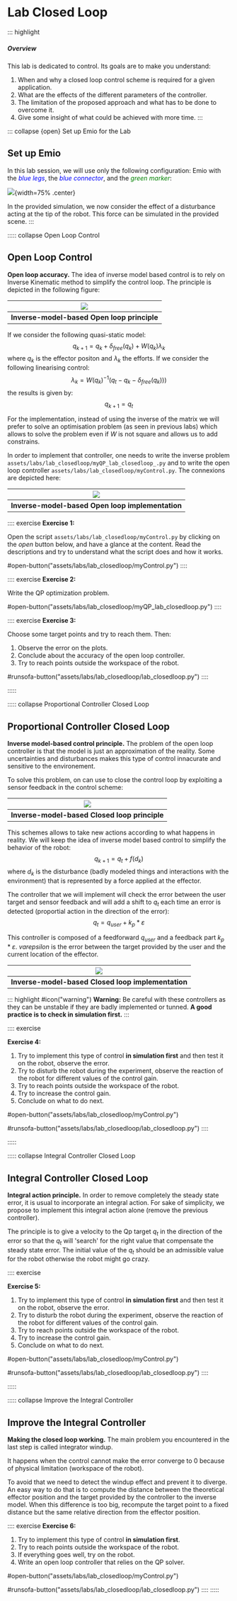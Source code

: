 # Lab Closed Loop

::: highlight
##### Overview

This lab is dedicated to control. Its goals are to make you understand:

1. When and why a closed loop control scheme is required for a given application.
2. What are the effects of the different parameters of the controller.
3. The limitation of the proposed approach and what has to be done to overcome it.
4. Give some insight of what could be achieved with more time.
:::

::: collapse {open} Set up Emio  for the Lab
## Set up Emio

In this lab session, we will use only the following configuration: Emio with the <span style="color:blue">*blue legs*</span>,
the <span style="color:blue">*blue connector*</span>, and the <span style="color:green">*green marker*</span>:

![](assets/data/images/lab2-exercice2-emio.png){width=75% .center}

In the provided simulation, we now consider the effect of a disturbance acting at the tip of the robot. This force can be simulated in the provided scene.
:::

::::: collapse Open Loop Control
## Open Loop Control

**Open loop accuracy.** 
The idea of inverse model based control is to rely on Inverse Kinematic method to simplify the control loop. The principle is depicted in the following figure:

|  ![](assets/data/images/OL-principle.png)   | 
|:-------------------------------------------:|
| **Inverse-model-based Open loop principle** |

If we consider the following quasi-static model:
$$q_{k+1}=q_k + \delta_{free}(q_k)+W(q_k)\lambda_k$$
where $q_k$ is the effector positon and $\lambda_k$ the efforts. 
If we consider the following linearising control:
$$\lambda_k=W(q_k)^{-1}(q_t-q_k - \delta_{free}(q_k)))$$
the results is given by:
$$q_{k+1}=q_t$$

For the implementation, instead of using the inverse of the matrix we will prefer to solve an optimisation problem (as seen in previous labs) which allows to solve the problem even if $W$ is not square and allows us to add constrains.

In order to implement that controller, one needs to write the inverse problem `assets/labs/lab_closedloop/myQP_lab_closedloop_.py`  and to write the open loop controller `assets/labs/lab_closedloop/myControl.py`. The connexions are depicted here:

|  ![](assets/data/images/OL-implementation.png)   | 
|:------------------------------------------------:| 
| **Inverse-model-based Open loop implementation** |


:::: exercise
**Exercise 1:**

Open the script `assets/labs/lab_closedloop/myControl.py` by clicking on the *open* button below, and have
a glance at the content. Read the descriptions and try to understand what the script does 
and how it works. 

#open-button("assets/labs/lab_closedloop/myControl.py")
::::

:::: exercise
**Exercise 2:**

Write the QP optimization problem. 

#open-button("assets/labs/lab_closedloop/myQP_lab_closedloop.py")
::::

:::: exercise
**Exercise 3:**

Choose some target points and try to reach them. Then: 
1. Observe the error on the plots.
2. Conclude about the accuracy of the open loop controller.
3. Try to reach points outside the workspace of the robot.

#runsofa-button("assets/labs/lab_closedloop/lab_closedloop.py")
::::

:::::

::::: collapse Proportional Controller Closed Loop 
## Proportional Controller Closed Loop

**Inverse model-based control principle.** 
The problem of the open loop controller is that the model is just an approximation of the reality. Some uncertainties and disturbances makes this type of control innacurate and sensitive to the environement.

To solve this problem, on can use to close the control loop by exploiting a sensor feedback in the control scheme:

|   ![](assets/data/images/CL-principle.png)    | 
|:---------------------------------------------:|
| **Inverse-model-based Closed loop principle** |

This schemes allows to take new actions according to what happens in reality.
We will keep the idea of inverse model based control to simplify the behavior of the robot:
$$q_{k+1}=q_t + f(d_k)$$
where $d_k$ is the disturbance (badly modeled things and interactions with the environment) that is represented by a force applied at the effector.

The controller that we will implement will check the error between the user target and sensor feedback and will add a shift to $q_t$ each time an error is detected (proportial action in the direction of the error):
$$ q_t = q_{user} + k_p * \varepsilon $$

This controller is composed of a feedforward $q_{user}$ and a feedback part $k_p * \varepsilon$. $varepsilon$ is the error between the target provided by the user and the current location of the effector.

|   ![](assets/data/images/CL-implementation.png)    | 
|:--------------------------------------------------:| 
| **Inverse-model-based Closed loop implementation** |

::: highlight
#icon("warning") **Warning:** Be careful with these controllers as they can be unstable if they are badly implemented or tunned.
**A good practice is to check in simulation first.**
:::

:::: exercise

**Exercise 4:**

1.  Try to implement this type of control **in simulation first** and then test it on the robot, observe the error. 
2.  Try to disturb the robot during the experiment, observe the reaction of the robot for different values of the control gain. 
3.  Try to reach points outside the workspace of the robot. 
4.  Try to increase the control gain. 
5.  Conclude on what to do next. 
  
#open-button("assets/labs/lab_closedloop/myControl.py")

#runsofa-button("assets/labs/lab_closedloop/lab_closedloop.py")
::::

:::::



::::: collapse Integral Controller Closed Loop 

## Integral Controller Closed Loop 

**Integral action principle.** 
In order to remove completely the steady state error, it is usual to incorporate an integral action. For sake of 
simplicity, we propose to implement this integral action alone (remove the previous controller).

The principle is to give a velocity to the Qp target $q_t$ in the direction of the error so that the $q_t$ will 
'search' for the right value that compensate the steady state error. The initial value of the $q_t$ should be an 
admissible value for the robot otherwise the robot might go crazy.

:::: exercise

**Exercise 5:**

1.  Try to implement this type of control **in simulation first** and then test it on the robot, observe the error. 
2.  Try to disturb the robot during the experiment, observe the reaction of the robot for different values of the control gain. 
3.  Try to reach points outside the workspace of the robot. 
4.  Try to increase the control gain. 
5.  Conclude on what to do next. 
  
#open-button("assets/labs/lab_closedloop/myControl.py")

#runsofa-button("assets/labs/lab_closedloop/lab_closedloop.py")
::::

:::::


::::: collapse Improve the Integral Controller

## Improve the Integral Controller 

**Making the closed loop working.**
The main problem you encountered in the last step is called integrator windup.

It happens when the control cannot make the error converge to 0 because of physical limitation (workspace of the robot). 

To avoid that we need to detect the windup effect and prevent it to diverge. An easy way to do that is to compute the 
distance between the theoretical effector position and the target provided by the controller to the inverse model. 
When this difference is too big, recompute the target point to a fixed distance but the same relative direction 
from the effector position.

:::: exercise
**Exercise 6:**

1.  Try to implement this type of control **in simulation first**. 
2.  Try to reach points outside the workspace of the robot. 
3.  If everything goes well, try on the robot. 
4.  Write an open loop controller that relies on the QP solver. 
  
#open-button("assets/labs/lab_closedloop/myControl.py")

#runsofa-button("assets/labs/lab_closedloop/lab_closedloop.py")
::::
:::::